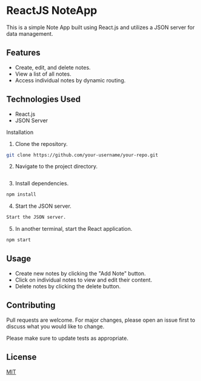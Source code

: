 # ReactJS NoteApp

This is a simple Note App built using React.js and utilizes a JSON server for data management.

## Features

- Create, edit, and delete notes.
- View a list of all notes.
- Access individual notes by dynamic routing.

## Technologies Used

- React.js
- JSON Server

Installation

1. Clone the repository.
```bash
git clone https://github.com/your-username/your-repo.git
```
2. Navigate to the project directory.
```bash
```
3. Install dependencies.
```bash
npm install
```
4. Start the JSON server.
```bash
Start the JSON server.
```
5. In another terminal, start the React application.
```bash
npm start
```
## Usage

- Create new notes by clicking the "Add Note" button.
- Click on individual notes to view and edit their content.
- Delete notes by clicking the delete button.

## Contributing

Pull requests are welcome. For major changes, please open an issue first to discuss what you would like to change.

Please make sure to update tests as appropriate.

## License

[MIT](https://choosealicense.com/licenses/mit/)